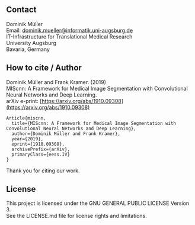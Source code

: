 ## Contact

Dominik Müller  
Email: [dominik.mueller@informatik.uni-augsburg.de](mailto:dominik.mueller@informatik.uni-augsburg.de)  
IT-Infrastructure for Translational Medical Research  
University Augsburg  
Bavaria, Germany

## How to cite / Author

Dominik Müller and Frank Kramer. (2019)  
MIScnn: A Framework for Medical Image Segmentation with Convolutional Neural Networks and Deep Learning.  
arXiv e-print: [https://arxiv.org/abs/1910.09308](https://arxiv.org/abs/1910.09308)

```
Article{miscnn,
  title={MIScnn: A Framework for Medical Image Segmentation with Convolutional Neural Networks and Deep Learning},
  author={Dominik Müller and Frank Kramer},
  year={2019},
  eprint={1910.09308},
  archivePrefix={arXiv},
  primaryClass={eess.IV}
}
```

Thank you for citing our work.

## License

This project is licensed under the GNU GENERAL PUBLIC LICENSE Version 3.  
See the LICENSE.md file for license rights and limitations.
